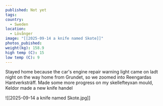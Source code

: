 ```yaml
---
published: Not yet
tags:
country:
  - Sweden
location:
  - Lövånger
image: "[[2025-09-14 a knife named Skote]]"
photos_pubished:
weight(kg): 158.9
high temp (C): 15
low temp (C): 9
---
```

Stayed home because the car's engine repair warning light came on ladt night on the way home from Grundet, so we zoomed into Reengardas Hantverksträff. Made some more progress on my skellefteyxan mould, Keldor made a new knife handel

![[2025-09-14 a knife named Skote.jpg]]
